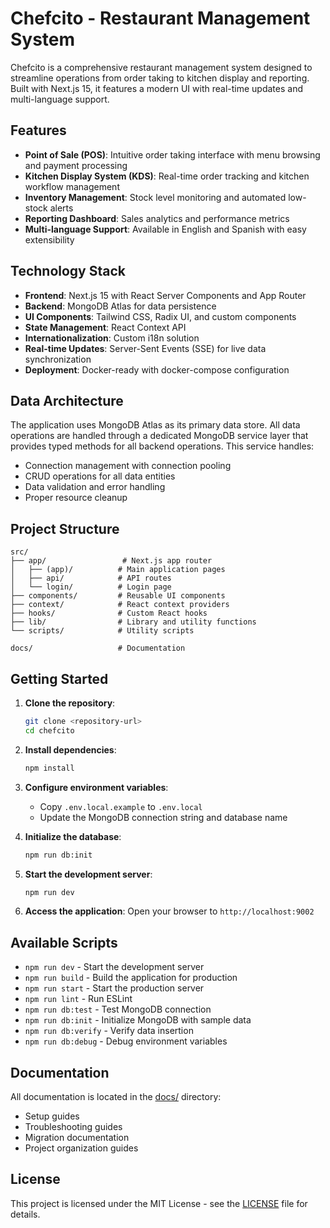 # Chefcito - Restaurant Management System

Chefcito is a comprehensive restaurant management system designed to streamline operations from order taking to kitchen display and reporting. Built with Next.js 15, it features a modern UI with real-time updates and multi-language support.

## Features

- **Point of Sale (POS)**: Intuitive order taking interface with menu browsing and payment processing
- **Kitchen Display System (KDS)**: Real-time order tracking and kitchen workflow management
- **Inventory Management**: Stock level monitoring and automated low-stock alerts
- **Reporting Dashboard**: Sales analytics and performance metrics
- **Multi-language Support**: Available in English and Spanish with easy extensibility

## Technology Stack

- **Frontend**: Next.js 15 with React Server Components and App Router
- **Backend**: MongoDB Atlas for data persistence
- **UI Components**: Tailwind CSS, Radix UI, and custom components
- **State Management**: React Context API
- **Internationalization**: Custom i18n solution
- **Real-time Updates**: Server-Sent Events (SSE) for live data synchronization
- **Deployment**: Docker-ready with docker-compose configuration

## Data Architecture

The application uses MongoDB Atlas as its primary data store. All data operations are handled through a dedicated MongoDB service layer that provides typed methods for all backend operations. This service handles:

- Connection management with connection pooling
- CRUD operations for all data entities
- Data validation and error handling
- Proper resource cleanup

## Project Structure

```
src/
├── app/                 # Next.js app router
│   ├── (app)/          # Main application pages
│   ├── api/            # API routes
│   └── login/          # Login page
├── components/         # Reusable UI components
├── context/            # React context providers
├── hooks/              # Custom React hooks
├── lib/                # Library and utility functions
└── scripts/            # Utility scripts

docs/                   # Documentation
```

## Getting Started

1. **Clone the repository**:
   ```bash
   git clone <repository-url>
   cd chefcito
   ```

2. **Install dependencies**:
   ```bash
   npm install
   ```

3. **Configure environment variables**:
   - Copy `.env.local.example` to `.env.local`
   - Update the MongoDB connection string and database name

4. **Initialize the database**:
   ```bash
   npm run db:init
   ```

5. **Start the development server**:
   ```bash
   npm run dev
   ```

6. **Access the application**:
   Open your browser to `http://localhost:9002`

## Available Scripts

- `npm run dev` - Start the development server
- `npm run build` - Build the application for production
- `npm run start` - Start the production server
- `npm run lint` - Run ESLint
- `npm run db:test` - Test MongoDB connection
- `npm run db:init` - Initialize MongoDB with sample data
- `npm run db:verify` - Verify data insertion
- `npm run db:debug` - Debug environment variables

## Documentation

All documentation is located in the [docs/](docs/) directory:
- Setup guides
- Troubleshooting guides
- Migration documentation
- Project organization guides

## License

This project is licensed under the MIT License - see the [LICENSE](LICENSE) file for details.